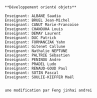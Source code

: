     **Développement orienté objets**
    
    Enseignant: ALBANE Saadia
    Enseignant: BRUEL Jean-Michel
    Enseignant: CANUT Marie-Francoise
    Enseignant: CHANOUHA Louis
    Enseignant: DEMAY Laurent
    Enseignant: DUC Patrick
    Enseignant: FORMANCZAK Yahn
    Enseignant: Gitenet Callune
    Enseignant: Nathalie NEPTUNE
    Enseignant: PALTRIE Sébastien
    Enseignant: PENINOU Andre
    Enseignant: PRADEL Ludo
    Enseignant: RENAUD-GOUD Paul
    Enseignant: SOTIN Pascal
    Enseignant: SOULIE-KIEFFER Maël


    une modification par Feng jinhai andrei